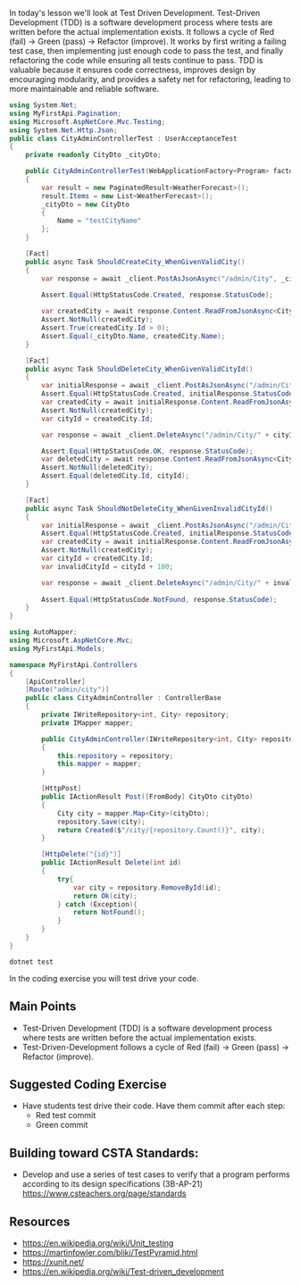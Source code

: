 In today's lesson we'll look at Test Driven Development. Test-Driven Development (TDD) is a software development process where tests are written before the actual implementation exists. It follows a cycle of Red (fail) → Green (pass) → Refactor (improve). It works by first writing a failing test case, then implementing just enough code to pass the test, and finally refactoring the code while ensuring all tests continue to pass. TDD is valuable because it ensures code correctness, improves design by encouraging modularity, and provides a safety net for refactoring, leading to more maintainable and reliable software.

``` cs
using System.Net;
using MyFirstApi.Pagination;
using Microsoft.AspNetCore.Mvc.Testing;
using System.Net.Http.Json;
public class CityAdminControllerTest : UserAcceptanceTest
{
    private readonly CityDto _cityDto;

    public CityAdminControllerTest(WebApplicationFactory<Program> factory): base(factory, "Admin")
    {
        var result = new PaginatedResult<WeatherForecast>();
        result.Items = new List<WeatherForecast>();
        _cityDto = new CityDto
        {
            Name = "testCityName"
        };
    }

    [Fact]
    public async Task ShouldCreateCity_WhenGivenValidCity()
    {
        var response = await _client.PostAsJsonAsync("/admin/City", _cityDto);
        
        Assert.Equal(HttpStatusCode.Created, response.StatusCode);

        var createdCity = await response.Content.ReadFromJsonAsync<City>();
        Assert.NotNull(createdCity);
        Assert.True(createdCity.Id > 0);
        Assert.Equal(_cityDto.Name, createdCity.Name);
    }

    [Fact]
    public async Task ShouldDeleteCity_WhenGivenValidCityId()
    {
        var initialResponse = await _client.PostAsJsonAsync("/admin/City", _cityDto);
        Assert.Equal(HttpStatusCode.Created, initialResponse.StatusCode);
        var createdCity = await initialResponse.Content.ReadFromJsonAsync<City>();
        Assert.NotNull(createdCity);
        var cityId = createdCity.Id;

        var response = await _client.DeleteAsync("/admin/City/" + cityId);

        Assert.Equal(HttpStatusCode.OK, response.StatusCode);
        var deletedCity = await response.Content.ReadFromJsonAsync<City>();
        Assert.NotNull(deletedCity);
        Assert.Equal(deletedCity.Id, cityId);
    }

    [Fact]
    public async Task ShouldNotDeleteCity_WhenGivenInvalidCityId()
    {
        var initialResponse = await _client.PostAsJsonAsync("/admin/City", _cityDto);
        Assert.Equal(HttpStatusCode.Created, initialResponse.StatusCode);
        var createdCity = await initialResponse.Content.ReadFromJsonAsync<City>();
        Assert.NotNull(createdCity);
        var cityId = createdCity.Id;
        var invalidCityId = cityId + 100;

        var response = await _client.DeleteAsync("/admin/City/" + invalidCityId);
        
        Assert.Equal(HttpStatusCode.NotFound, response.StatusCode);
    }
}
```

``` cs
using AutoMapper;
using Microsoft.AspNetCore.Mvc;
using MyFirstApi.Models;

namespace MyFirstApi.Controllers
{
    [ApiController]
    [Route("admin/city")]
    public class CityAdminController : ControllerBase
    {
        private IWriteRepository<int, City> repository;
        private IMapper mapper;

        public CityAdminController(IWriteRepository<int, City> repository, IMapper mapper)
        {
            this.repository = repository;
            this.mapper = mapper;
        }

        [HttpPost]
        public IActionResult Post([FromBody] CityDto cityDto)
        {
            City city = mapper.Map<City>(cityDto);
            repository.Save(city);
            return Created($"/city/{repository.Count()}", city);
        }

        [HttpDelete("{id}")]
        public IActionResult Delete(int id)
        {
            try{
                var city = repository.RemoveById(id);
                return Ok(city);
            } catch (Exception){
                return NotFound();
            }
        }
    }
}
```

`dotnet test`

In the coding exercise you will test drive your code.

## Main Points
- Test-Driven Development (TDD) is a software development process where tests are written before the actual implementation exists. 
- Test-Driven-Development follows a cycle of Red (fail) → Green (pass) → Refactor (improve).


## Suggested Coding Exercise
- Have students test drive their code.  Have them commit after each step:
    - Red test commit
    - Green commit

## Building toward CSTA Standards:
- Develop and use a series of test cases to verify that a program performs according to its design specifications (3B-AP-21) https://www.csteachers.org/page/standards

## Resources
- https://en.wikipedia.org/wiki/Unit_testing
- https://martinfowler.com/bliki/TestPyramid.html
- https://xunit.net/
- https://en.wikipedia.org/wiki/Test-driven_development
